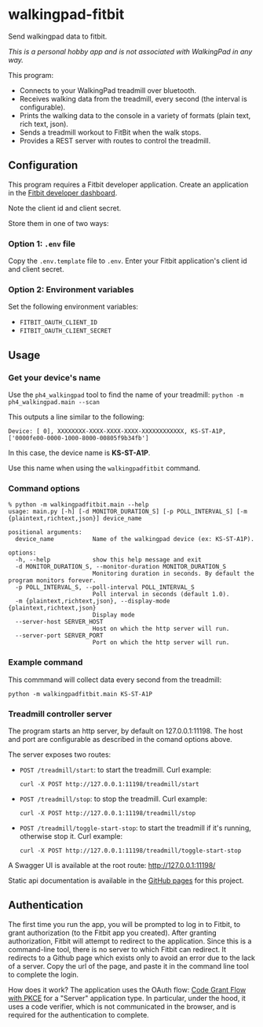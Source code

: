 # walkingpad-fitbit
Send walkingpad data to fitbit.

_This is a personal hobby app and is not associated with WalkingPad in any way._

This program:
* Connects to your WalkingPad treadmill over bluetooth.
* Receives walking data from the treadmill, every second (the interval is configurable).
* Prints the walking data to the console in a variety of formats (plain text, rich text, json).
* Sends a treadmill workout to FitBit when the walk stops.
* Provides a REST server with routes to control the treadmill.


## Configuration
This program requires a Fitbit developer application.
Create an application in the [Fitbit developer dashboard](https://dev.fitbit.com/apps/).

Note the client id and client secret.

Store them in one of two ways:

### Option 1: `.env` file
Copy the `.env.template` file to `.env`.
Enter your Fitbit application's client id and client secret.

### Option 2: Environment variables
Set the following environment variables:
* `FITBIT_OAUTH_CLIENT_ID`
* `FITBIT_OAUTH_CLIENT_SECRET`

## Usage

### Get your device's name

Use the `ph4_walkingpad` tool to find the name of your treadmill:
`python -m ph4_walkingpad.main --scan`

This outputs a line similar to the following:
```
Device: [ 0], XXXXXXXX-XXXX-XXXX-XXXX-XXXXXXXXXXXX, KS-ST-A1P, ['0000fe00-0000-1000-8000-00805f9b34fb']
```

In this case, the device name is **KS-ST-A1P**.

Use this name when using the `walkingpadfitbit` command.

### Command options
```
% python -m walkingpadfitbit.main --help
usage: main.py [-h] [-d MONITOR_DURATION_S] [-p POLL_INTERVAL_S] [-m {plaintext,richtext,json}] device_name

positional arguments:
  device_name           Name of the walkingpad device (ex: KS-ST-A1P).

options:
  -h, --help            show this help message and exit
  -d MONITOR_DURATION_S, --monitor-duration MONITOR_DURATION_S
                        Monitoring duration in seconds. By default the program monitors forever.
  -p POLL_INTERVAL_S, --poll-interval POLL_INTERVAL_S
                        Poll interval in seconds (default 1.0).
  -m {plaintext,richtext,json}, --display-mode {plaintext,richtext,json}
                        Display mode
  --server-host SERVER_HOST
                        Host on which the http server will run.
  --server-port SERVER_PORT
                        Port on which the http server will run.
```

### Example command
This commmand will collect data every second from the treadmill:

`python -m walkingpadfitbit.main KS-ST-A1P`

### Treadmill controller server
The program starts an http server, by default on 127.0.0.1:11198. The host and port are configurable as described in the comand options above.

The server exposes two routes:

* `POST /treadmill/start`: to start the treadmill.
  Curl example:
  ```
  curl -X POST http://127.0.0.1:11198/treadmill/start
  ```
* `POST /treadmill/stop`: to stop the treadmill.
  Curl example:
  ```
  curl -X POST http://127.0.0.1:11198/treadmill/stop
  ```
* `POST /treadmill/toggle-start-stop`: to start the treadmill if it's running, otherwise stop it.
  Curl example:
  ```
  curl -X POST http://127.0.0.1:11198/treadmill/toggle-start-stop
  ```

A Swagger UI is available at the root route: http://127.0.0.1:11198/

Static api documentation is available in the [GitHub pages](https://caarmen.github.io/walkingpad-fitbit/restapi.html) for this project.

## Authentication
The first time you run the app, you will be prompted to log in to Fitbit, to grant authorization
(to the Fitbit app you created). After granting authorization, Fitbit will attempt to redirect to the
application. Since this is a command-line tool, there is no server to which Fitbit can redirect. It redirects
to a Github page which exists only to avoid an error due to the lack of a server. Copy the url of the page,
and paste it in the command line tool to complete the login.

How does it work? The application uses the OAuth flow: [Code Grant Flow with PKCE](https://dev.fitbit.com/build/reference/web-api/developer-guide/authorization/#Authorization-Code-Grant-Flow-with-PKCE) for a "Server" application type. In particular, under the hood, it uses a code verifier, which is not communicated in the browser, and is required for the authentication to complete.
